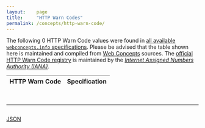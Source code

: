 ```yaml
---
layout:    page
title:     "HTTP Warn Codes"
permalink: /concepts/http-warn-code/
---
```




The following 0 HTTP Warn Code values were found in [all available `webconcepts.info` specifications](/specs). Please be advised that the table shown here is maintained and compiled from [Web Concepts](/) sources. The [official HTTP Warn Code registry](https://www.iana.org/assignments/http-warn-codes/http-warn-codes.xhtml) is maintained by the [*Internet Assigned Numbers Authority (IANA)*](http://www.iana.org/).

HTTP Warn Code | Specification
-------: | :-------

<br/>
<hr/>

<p style="float : left"><a href="../http-warn-code.json" title="JSON representing all values for this Web Concept">JSON</a></p>
